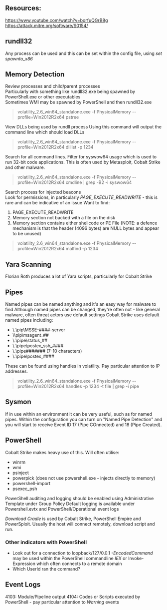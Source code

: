 ## Resources:
https://www.youtube.com/watch?v=borfuQGrB8g
https://attack.mitre.org/software/S0154/

## rundll32

Any process can be used and this can be set within the config file, using *set spawnto_x86*  

## Memory Detection

Review processes and child/parent processes  
Particularly with something like rundll32.exe being spawned by PowerShell.exe or other executables  
Sometimes WMI may be spawned by PowerShell and then rundll32.exe  

> volatility_2.6_win64_standalone.exe -f PhysicalMemory --profile=Win2012R2x64 pstree

View DLLs being used by rundll process 
Using this command will output the command line which should load DLLs 
> volatility_2.6_win64_standalone.exe -f PhysicalMemory --profile=Win2012R2x64 dlllist -p 1234

Search for all command lines. Filter for syswow64 usage which is used to run 32-bit code applications. 
This is often used by Metasploit, Cobalt Strike and other malware.  
> volatility_2.6_win64_standalone.exe -f PhysicalMemory --profile=Win2012R2x64 cmdline | grep -B2 -i syswow64

Search process for injected beacons  
Look for permissions, in particularly *PAGE_EXECUTE_READWRITE* - this is rare and can be indicative of an issue
Want to find:  
1) PAGE_EXECUTE_READWRITE  
2) Memory section not backed with a file on the disk  
3) Memory section contains either shellcode or PE File  (NOTE: a defence mechanism is that the header (4096 bytes) are NULL bytes and appear to be unused) 
> volatility_2.6_win64_standalone.exe -f PhysicalMemory --profile=Win2012R2x64 malfind -p 1234

## Yara Scanning

Florian Roth produces a lot of Yara scripts, particularly for Cobalt Strike

## Pipes

Named pipes can be named anything and it's an easy way for malware to find
Although named pipes can be changed, they're often not - like general malware, often threat actors use default settings
Cobalt Strike uses default named pipes including:
* \\.\pip\MSSE-####-server
* \\<target>\pip\msagent_##
* \\.\pipe\status_##
* \\.\pipe\postex_ssh_####
* \\.\pipe\####### (7-10 characters)
* \\.\pipe\postex_####

These can be found using handles in volatility. Pay particular attention to IP addresses.
> volatility_2.6_win64_standalone.exe -f PhysicalMemory --profile=Win2012R2x64 handles -p 1234 -t file | grep -i pipe

## Sysmon

If in use within an environment it can be very useful, such as for named pipes. Within the configuration you can turn on "Named Pipe Detection" and you will start to receive Event ID 17 (Pipe COnnected) and 18 (Pipe Created). 

## PowerShell

Cobalt Strike makes heavy use of this. Will often utilise:
* winrm
* wmi
* psinject
* powerpick (does not use powershell.exe - injects directly to memory)
* powershell-import
* psexec_psh

PowerShell auditing and logging should be enabled using Administrative Template under Group Policy
Default logging is available under Powershell.evtx and PowerShell/Operational event logs

*Download Cradle* is used by Cobalt Strike, PowerShell Empire and PowerSploit. Usually the host will connect remotely, download script and run. 

### Other indicators with PowerShell
* Look out for a connection to loopback/127/0.0.1
*-EncodedCommand* may be used within the PowerShell commandline
*IEX* or Invoke-Expression which often connects to a remote domain
* Which UserId ran the command?

## Event Logs

4103: Module/Pipeline output
4104: Codes or Scripts executed by PowerShell - pay particular attention to *Warning* events
